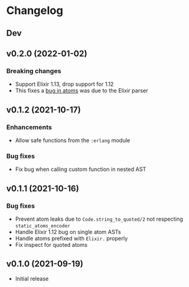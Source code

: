 # Changelog

## Dev

## v0.2.0 (2022-01-02)

### Breaking changes

- Support Elixir 1.13, drop support for 1.12
- This fixes a [bug in atoms](https://github.com/elixir-lang/elixir/pull/11313)
  was due to the Elixir parser

## v0.1.2 (2021-10-17)

### Enhancements

- Allow safe functions from the `:erlang` module

### Bug fixes

- Fix bug when calling custom function in nested AST

## v0.1.1 (2021-10-16)

### Bug fixes

- Prevent atom leaks due to `Code.string_to_quoted/2` not respecting
  `static_atoms_encoder`
- Handle Elixir 1.12 bug on single atom ASTs
- Handle atoms prefixed with `Elixir.` properly
- Fix inspect for quoted atoms

## v0.1.0 (2021-09-19)

- Initial release
